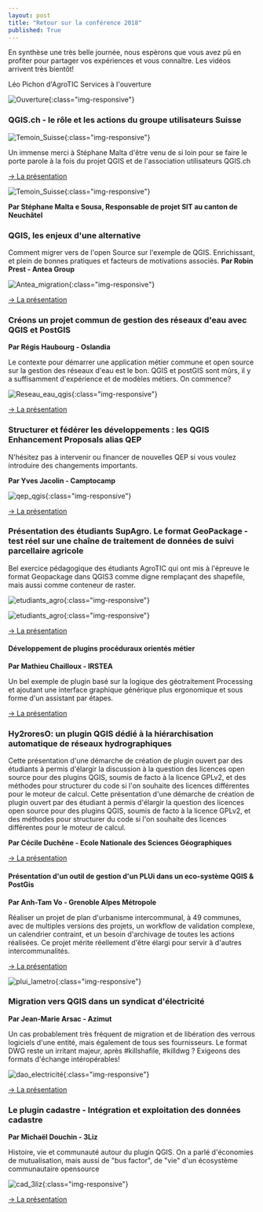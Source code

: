 ```yaml
---
layout: post
title: "Retour sur la conférence 2018"
published: True
---
```



En synthèse une très belle journée, nous espèrons que vous avez pû en profiter pour partager vos expériences et vous connaître.
Les vidéos arrivent très bientôt!


Léo Pichon d'AgroTIC Services à l'ouverture

![Ouverture](/images/conf/leo_ouverture.jpg){:class="img-responsive"}



### QGIS.ch - le rôle et les actions du groupe utilisateurs Suisse

![Temoin_Suisse](/images/conf/qgis_ch.jpg){:class="img-responsive"}

Un immense merci à Stéphane Malta d'être venu de si loin pour se faire le porte parole à la fois du projet QGIS et de l'association utilisateurs QGIS.ch

[-> La présentation](https://github.com/OSGeo-fr/QGIS-user-fr/blob/master/2018/presentations/01_QGIS_QGIS-CH_and_QGIS-ORG_French_version.pdf)


 
![Temoin_Suisse](/images/conf/qgis_ch2.jpg){:class="img-responsive"}

**Par Stéphane Malta e Sousa, Responsable de projet SIT au canton de Neuchâtel**


### QGIS, les enjeux d'une alternative

Comment migrer vers de l'open Source sur l'exemple de QGIS. Enrichissant, et plein de bonnes pratiques et facteurs de motivations associés.
**Par Robin Prest - Antea Group**

![Antea_migration](/images/conf/antea.jpg){:class="img-responsive"}

[-> La présentation](https://github.com/OSGeo-fr/QGIS-user-fr/blob/master/2018/presentations/02_Antea_Group_migration_QGIS.pdf)


### Créons un projet commun de gestion des réseaux d'eau avec QGIS et PostGIS

**Par Régis Haubourg - Oslandia**

Le contexte pour démarrer une application métier commune et open source sur la gestion des réseaux d'eau est le bon. QGIS et postGIS sont mûrs, il y a suffisamment d'expérience et de modèles métiers. On commence?

![Reseau_eau_qgis](/images/conf/application_reseaux_oslandia.jpg){:class="img-responsive"}

[-> La présentation](https://github.com/OSGeo-fr/QGIS-user-fr/blob/master/2018/presentations/03_presentation_qgis_user_2018_appli_reseaux_eau.pdf)


### Structurer et fédérer les développements : les QGIS Enhancement Proposals alias QEP

N'hésitez pas à intervenir ou financer de nouvelles QEP si vous voulez introduire des changements importants.

**Par Yves Jacolin - Camptocamp**


![qep_qgis](/images/conf/qep_camp.jpg){:class="img-responsive"}

[-> La présentation](https://github.com/OSGeo-fr/QGIS-user-fr/blob/master/2018/presentations/04_Camptocamp_QEP_process.pdf)


### Présentation des étudiants SupAgro. Le format GeoPackage - test réel sur une chaîne de traitement de données de suivi parcellaire agricole 

Bel exercice pédagogique des étudiants AgroTIC qui ont mis à l'épreuve le format Geopackage dans QGIS3 comme digne remplaçant des shapefile, mais aussi comme conteneur de raster.

![etudiants_agro](/images/conf/etudiants_agro.jpg){:class="img-responsive"}


![etudiants_agro](/images/conf/etudiants_agro1.jpg){:class="img-responsive"}


[-> La présentation](https://github.com/OSGeo-fr/QGIS-user-fr/blob/master/2018/presentations/05_Montpellier_SupAgro_GPKG_agriculture.pdf)


#### Développement de plugins procéduraux orientés métier


**Par Mathieu Chailloux - IRSTEA**

Un bel exemple de plugin basé sur la logique des géotraitement Processing et ajoutant une interface graphique générique plus ergonomique et sous forme d'un assistant par étapes.

[-> La présentation](https://github.com/OSGeo-fr/QGIS-user-fr/blob/master/2018/presentations/06_MChailloux_plugin_biodispersal_INRA.pdf)


### Hy2roresO: un plugin QGIS dédié à la hiérarchisation automatique de réseaux hydrographiques

Cette présentation d'une démarche de création de plugin ouvert par des étudiants à permis d'élargir la discussion à la question des licences open source pour des plugins QGIS, soumis de facto à la licence GPLv2, et des méthodes pour structurer du code si l'on souhaite des licences différentes pour le moteur de calcul. 
Cette présentation d'une démarche de création de plugin ouvert par des étudiant à permis d'élargir la question des licences open source pour des plugins QGIS, soumis de facto à la licence GPLv2, et des méthodes pour structurer du code si l'on souhaite des licences différentes pour le moteur de calcul.

**Par Cécile Duchêne - Ecole Nationale des Sciences Géographiques**

[-> La présentation](https://github.com/OSGeo-fr/QGIS-user-fr/blob/master/2018/presentations/07_ENSG_plugin_ordonnancement_reseau.pdf)


#### Présentation d'un outil de gestion d'un PLUi dans un eco-système QGIS & PostGis

**Par Anh-Tam Vo - Grenoble Alpes Métropole**

Réaliser un projet de plan d'urbanisme intercommunal, à 49 communes, avec de multiples versions des projets, un workflow de validation complexe, un calendrier contraint, et un besoin d'archivage de toutes les actions réalisées. Ce projet mérite réellement d'être élargi pour servir à d'autres intercommunalités. 

[-> La présentation](https://github.com/OSGeo-fr/QGIS-user-fr/blob/master/2018/presentations/08_journee_qgis_2018_plui_versionning.pdf)

![plui_lametro](/images/conf/plui_lametro.jpg){:class="img-responsive"}


### Migration vers QGIS dans un syndicat d'électricité

**Par Jean-Marie Arsac - Azimut**

Un cas probablement très fréquent de migration et de libération des verrous logiciels d'une entité, mais également de tous ses fournisseurs. Le format DWG reste un irritant majeur, après #killshafile, #killdwg ? Exigeons des formats d'échange intéropérables!

![dao_electricité](/images/conf/dao_azimut.jpg){:class="img-responsive"}


[-> La présentation](https://github.com/OSGeo-fr/QGIS-user-fr/blob/master/2018/presentations/09_Migration_QGIS_au_SDEV_Electricite_DAO.pdf)


### Le plugin cadastre - Intégration et exploitation des données cadastre


**Par Michaël Douchin - 3Liz**

Histoire, vie et communauté autour du plugin QGIS. On a parlé d'économies de mutualisation, mais aussi de "bus factor", de "vie" d'un écosystème communautaire opensource

![cad_3liz](/images/conf/cadastre_3liz.jpg){:class="img-responsive"}

[-> La présentation](https://github.com/OSGeo-fr/QGIS-user-fr/blob/master/2018/presentations/10_Le_plugin_Cadastre_QGIS_Integration_exploitation_cadastre.pdf)

